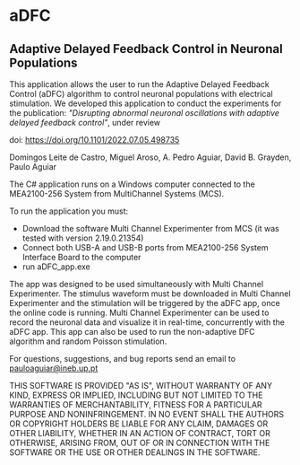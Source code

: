 # aDFC
## Adaptive Delayed Feedback Control in Neuronal Populations


This application allows the user to run the Adaptive Delayed Feedback Control (aDFC) algorithm to control neuronal populations with electrical stimulation.
We developed this application to conduct the experiments for the publication: *"Disrupting abnormal neuronal oscillations with adaptive delayed feedback control"*, under review

doi: https://doi.org/10.1101/2022.07.05.498735

Domingos Leite de Castro, Miguel Aroso, A. Pedro Aguiar, David B. Grayden, Paulo Aguiar



The C# application runs on a Windows computer connected to the MEA2100-256 System from MultiChannel Systems (MCS). 

To run the application you must:
- Download the software Multi Channel Experimenter from MCS (it was tested with version 2.19.0.21354)
- Connect both USB-A and USB-B ports from MEA2100-256 System Interface Board to the computer
- run aDFC_app.exe

  
The app was designed to be used simultaneously with Multi Channel Experimenter. The stimulus waveform must be downloaded in Multi Channel Experimenter and the stimulation will be triggered by the aDFC app, once the online code is running.
Multi Channel Experimenter can be used to record the neuronal data and visualize it in real-time, concurrently with the aDFC app. This app can also be used to run the non-adaptive DFC algorithm and random Poisson stimulation.


For questions, suggestions, and bug reports send an email to pauloaguiar@ineb.up.pt


THIS SOFTWARE IS PROVIDED "AS IS", WITHOUT WARRANTY OF ANY KIND, EXPRESS OR IMPLIED, INCLUDING BUT NOT LIMITED TO THE WARRANTIES OF MERCHANTABILITY, FITNESS FOR A PARTICULAR PURPOSE AND NONINFRINGEMENT. IN NO EVENT SHALL THE AUTHORS OR COPYRIGHT HOLDERS BE LIABLE FOR ANY CLAIM, DAMAGES OR OTHER LIABILITY, WHETHER IN AN ACTION OF CONTRACT, TORT OR OTHERWISE, ARISING FROM, OUT OF OR IN CONNECTION WITH THE SOFTWARE OR THE USE OR OTHER DEALINGS IN THE SOFTWARE.
